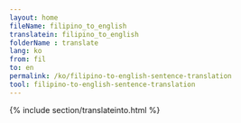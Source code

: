 ```yaml
---
layout: home
fileName: filipino_to_english
translatein: filipino_to_english
folderName : translate
lang: ko
from: fil
to: en
permalink: /ko/filipino-to-english-sentence-translation
tool: filipino-to-english-sentence-translation
---
```

{% include section/translateinto.html %}